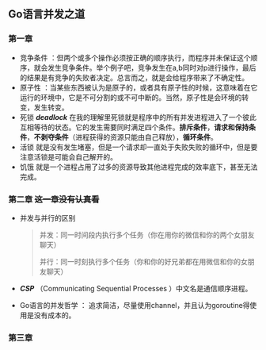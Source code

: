 ## Go语言并发之道

### 第一章

* 竞争条件 ：但两个或多个操作必须按正确的顺序执行，而程序并未保证这个顺序，就会发生竞争条件。举个例子吧，竞争发生在a,b同时对p进行操作，最后的结果是有竞争的失败者决定。总言而之，就是会给程序带来了不确定性。
* 原子性 ：当某些东西被认为是原子的，或者具有原子性的时候，这意味着在它运行的环境中，它是不可分割的或不可中断的。当然，原子性是会环境的转变，发生转变。
* 死锁 ***deadlock*** 在我的理解里死锁就是程序中的所有并发进程进入了一个彼此互相等待的状态。它的发生需要同时满足四个条件。**排斥条件**，**请求和保持条件**，**不剥夺条件**（进程获得的资源只能由自己释放），**循环条件**。
* 活锁 就是没有发生堵塞，但是一个请求却一直处于失败失败的循环中，但是要注意活锁是可能会自己解开的。
* 饥饿 就是一个进程占用了过多的资源导致其他进程完成的效率底下，甚至无法完成。  

### 第二章  ~~这一章没有认真看~~

* 并发与并行的区别

  > 并发：同一时间段内执行多个任务（你在用你的微信和你的两个女朋友聊天）
  >
  > 并行：同一时刻执行多个任务（你和你的好兄弟都在用微信和你的女朋友聊天）

* ***CSP*** （Communicating Sequential Processes ）中文名是通信顺序进程。
* Go语言的并发哲学  ： 追求简洁，尽量使用channel，并且认为goroutine得使用是没有成本的。

### 第三章


